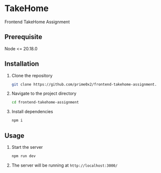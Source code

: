 # TakeHome

Frontend TakeHome Assignment

## Prerequisite

Node <= 20.18.0

## Installation

1. Clone the repository
    ```sh
    git clone https://github.com/prime0x2/frontend-takehome-assignment.git
    ```
2. Navigate to the project directory
    ```sh
    cd frontend-takehome-assignment
    ```
3. Install dependencies
    ```sh
    npm i
    ```
## Usage

1. Start the server
    ```sh
    npm run dev
    ```
2. The server will be running at `http://localhost:3000/`